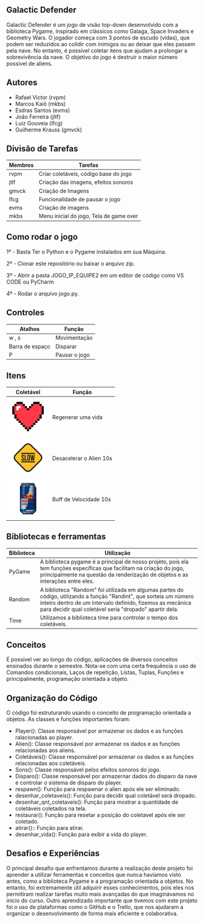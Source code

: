 
## Galactic Defender

Galactic Defender é um jogo de visão top-down desenvolvido com a biblioteca Pygame, inspirado em clássicos como Galaga, Space Invaders e Geometry Wars. O jogador começa com 3 pontos de escudo (vidas), que podem ser reduzidos ao colidir com inimigos ou ao deixar que eles passem pela nave. No entanto, é possível coletar itens que ajudam a prolongar a sobrevivência da nave. O objetivo do jogo é destruir o maior número possível de aliens.



## Autores

- Rafael Victor (rvpm)
- Marcos Kaiô (mkbs)
- Esdras Santos (evms)
- João Ferreira (jltf)
- Luiz Gouveia (lfcg)
- Guilherme Krauss (gmvck)



## Divisão de Tarefas

| Membros           | Tarefas                                                         |
| ----------------- | ----------------------------------------------------------------|
| rvpm              | Criar coletáveis, código base do jogo                           |
| jltf              | Criação das imagens, efeitos sonoros                            |
| gmvck             | Criação de Imagens                                              |
| lfcg              | Funcionalidade de pausar o jogo                                 |
|evms               | Criação de imagens                                              |
|mkbs               | Menu inicial do jogo, Tela de game over                         |

## Como rodar o jogo
1º - Basta Ter o Python e o Pygame instalados em sua Máquina.

2º - Clonar este repositório ou baixar o arquivo zip.

3º - Abrir a pasta JOGO_IP_EQUIPE2 em um editor de código como VS CODE ou PyCharm

4º - Rodar o arquivo jogo.py.

## Controles

| Atalhos          | Função                                                        |
| ---------------- | ------------------------------------------------------------- |
|  w ,  s          | Movimentação |
|Barra de espaço   | Disparar     |
| P                | Pausar o jogo|




## Itens

| Coletável        | Função                                                        |
| ---------------- | ------------------------------------------------------------- |
|<img src="images/vida.png" alt="Descrição da imagem" width="100"/> | Regenerar uma vida |
|<img src="images/slowdown.png" alt="Descrição da imagem" width="100"/> | Desacelerar o Alien  10s   |
|<img src="images/energetico.png" alt="Descrição da imagem" width="100"/>| Buff de Velocidade 10s |


## Bibliotecas e ferramentas

| Biblioteca          | Utilização                                                       |
| ---------------- | ------------------------------------------------------------- |
| PyGame |	A biblioteca pygame é a principal de nosso projeto, pois ela tem funções específicas que facilitam na criação do jogo, principalmente na questão da renderização de objetos e as interações entre eles.|
| Random |A biblioteca "Random" foi utilizada em algumas partes do código, utilizando a função "Randint", que sorteia um número inteiro dentro de um intervalo definido, fizemos as mecânica para decidir qual coletável seria "dropado" apartir dela.|
| Time | Utilizamos a biblioteca time para controlar o tempo dos coletáveis.|

## Conceitos 

É possível ver ao longo do código, aplicações de diversos conceitos ensinados durante o semestre. Nota-se com uma certa frequência o uso de Comandos condicionais, Laços de repetição, Listas, Tuplas, Funções e principalmente, programação orientada a objeto.

## Organização do Código

O código foi estruturando usando o conceito de programação orientada a objetos. As classes e funções importantes foram:

- Player(): Classe responsável por armazenar os dados e as funções ralacionadas ao player.
- Alien(): Classe responsável por armazenar os dados e as funções relacionadas aos aliens.
- Coletáveis(): Classe responsável por armazenar os dados e as funções relacionadas aos coletáveis.
- Sons(): Classe responsável pelos efeitos sonoros do jogo.
- Disparo(): Classe responsável por armazernar dados do disparo da nave e controlar o sistema de disparo do player.
- respawn(): Função para respawnar o alien após ele ser eliminado.
- desenhar_coletaveis(): Função para decidir qual coletável será dropado.
- desenhar_qnt_coletaveis(): Função para mostrar a quantidade de coletáveis coletados na tela.
- restaurar(): Função para resetar a posição do coletavel após ele ser coletado.
- atirar():: Função para atirar.
- desenhar_vida(): Função para exibir a vida do player.


## Desafios e Experiências

O principal desafio que enfrentamos durante a realização deste projeto foi aprender a utilizar ferramentas e conceitos que nunca havíamos visto antes, como a biblioteca Pygame e a programação orientada a objetos. No entanto, foi extremamente útil adquirir esses conhecimentos, pois eles nos permitiram realizar tarefas muito mais avançadas do que imaginávamos no início do curso.
Outro aprendizado importante que tivemos com este projeto foi o uso de plataformas como o GitHub e o Trello, que nos ajudaram a organizar o desenvolvimento de forma mais eficiente e colaborativa.
  


